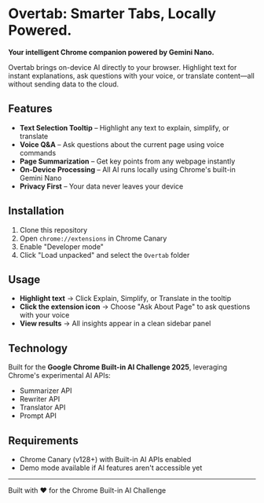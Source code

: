 # Overtab: Smarter Tabs, Locally Powered.

**Your intelligent Chrome companion powered by Gemini Nano.**

Overtab brings on-device AI directly to your browser. Highlight text for instant explanations, ask questions with your voice, or translate content—all without sending data to the cloud.

## Features

- **Text Selection Tooltip** – Highlight any text to explain, simplify, or translate
- **Voice Q&A** – Ask questions about the current page using voice commands
- **Page Summarization** – Get key points from any webpage instantly
- **On-Device Processing** – All AI runs locally using Chrome's built-in Gemini Nano
- **Privacy First** – Your data never leaves your device

## Installation

1. Clone this repository
2. Open `chrome://extensions` in Chrome Canary
3. Enable "Developer mode"
4. Click "Load unpacked" and select the `Overtab` folder

## Usage

- **Highlight text** → Click Explain, Simplify, or Translate in the tooltip
- **Click the extension icon** → Choose "Ask About Page" to ask questions with your voice
- **View results** → All insights appear in a clean sidebar panel

## Technology

Built for the **Google Chrome Built-in AI Challenge 2025**, leveraging Chrome's experimental AI APIs:
- Summarizer API
- Rewriter API  
- Translator API
- Prompt API

## Requirements

- Chrome Canary (v128+) with Built-in AI APIs enabled
- Demo mode available if AI features aren't accessible yet

---

Built with ❤️ for the Chrome Built-in AI Challenge
